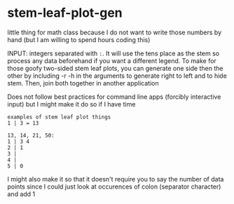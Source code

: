 # stem-leaf-plot-gen
little thing for math class because I do not want to write those numbers by hand (but I am willing to spend hours coding this)

INPUT: integers separated with `:`. It will use the tens place as the stem so process any data beforehand if you want a different legend.
To make for those goofy two-sided stem leaf plots, you can generate one side then the other by including -r -h in the arguments to generate right to left and to hide stem. Then, join both together in another application

Does not follow best practices for command line apps (forcibly interactive input) but I might make it do so if I have time

```
examples of stem leaf plot things
1 | 3 = 13

13, 14, 21, 50:
1 | 3 4
2 | 1
3 |
4 |
5 | 0
```

I might also make it so that it doesn't require you to say the number of data points since I could just look at occurences of colon (separator character) and add 1
